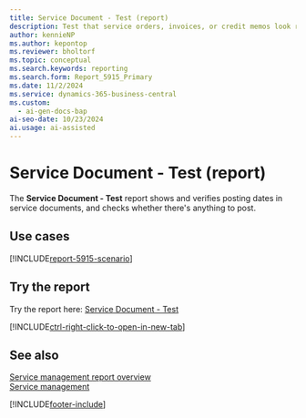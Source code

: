 ```yaml
---
title: Service Document - Test (report)
description: Test that service orders, invoices, or credit memos look right before you post them.
author: kennieNP
ms.author: kepontop
ms.reviewer: bholtorf
ms.topic: conceptual
ms.search.keywords: reporting
ms.search.form: Report_5915_Primary
ms.date: 11/2/2024
ms.service: dynamics-365-business-central
ms.custom:
  - ai-gen-docs-bap
ai-seo-date: 10/23/2024
ai.usage: ai-assisted
---
```


# Service Document - Test (report)

The **Service Document - Test** report shows and verifies posting dates in service documents, and checks whether there's anything to post.

## Use cases

[!INCLUDE[report-5915-scenario](../includes/report-5915-scenario-include.md)]

<!-- 

Prompt

Below is a report in an ERP system. Provide 3-4 use cases for different personas working with project management or finance for projects.

Format like this:    
  
As a <persona>, use the report to    
* use case 1  
* use case 2    

Do not capitalize the persona names. 

Do not start lines with "Use the data to"

## Report name
Service Document - Test

## Report description

### What the report does

### Use cases

Please include your data sources and URLs

-->

## Try the report

Try the report here: [Service Document - Test](https://businesscentral.dynamics.com?report=5915)

[!INCLUDE[ctrl-right-click-to-open-in-new-tab](../includes/ctrl-right-click-to-open-in-new-tab.md)]

## See also

[Service management report overview](../service-reports.md)  
[Service management](../service-service.md)  

[!INCLUDE[footer-include](../includes/footer-banner.md)]